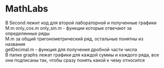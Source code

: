 # MathLabs
В Second лежит код для второй лабораторной и полученные графики  
M.m only_cos.m only_sin.m - функции которые отвечают за определенные ряды  
M.m за общий тригонометрический ряд, остальные понятны из названия  
getDecimal.m - функция для получения дробной части числа  
В папке graphs лежат графики для каждой суммы и каждого ряда, все они подписаны так, чтобы сразу понять какой к чему относится
